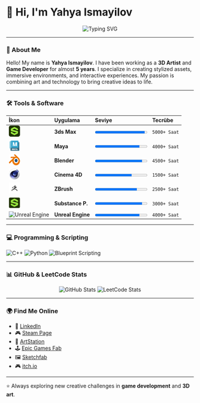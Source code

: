 # 👋 Hi, I'm Yahya Ismayilov

<p align="center">
  <img src="https://readme-typing-svg.herokuapp.com?font=Fira+Code&size=22&pause=1000&color=36BCF7&center=true&vCenter=true&width=650&lines=Welcome+to+my+GitHub+profile!;3D+Artist+%26+Game+Developer;Creating+worlds+through+art+%26+code!+🚀" alt="Typing SVG" />
</p>

---

### 🌌 About Me
Hello! My name is **Yahya Ismayilov**.
I have been working as a **3D Artist** and **Game Developer** for almost **5 years**.
I specialize in creating stylized assets, immersive environments, and interactive experiences.
My passion is combining art and technology to bring creative ideas to life.

---

### 🛠️ Tools & Software

| İkon                                                                                             | Uygulama          | Seviye                                     | Tecrübe      |
| :----------------------------------------------------------------------------------------------- | :---------------- | :----------------------------------------- | :----------- |
| <img src="image.png" alt="3ds Max" width="30" height="30"/>                                       | **3ds Max** | <progress max="100" value="95"></progress> | `5000+ Saat` |
| <img src="e36bdeb-d1a5-5c8a-3cec-efaaa52374f3_course-maya.png" alt="Maya" width="30" height="30"/> | **Maya** | <progress max="100" value="85"></progress> | `4000+ Saat` |
| <img src="Blender_logo_no_text.svg.png" alt="Blender" width="30" height="30"/>                     | **Blender** | <progress max="100" value="90"></progress> | `4500+ Saat` |
| <img src="C4D_Logo.png" alt="Cinema 4D" width="30" height="30"/>                                   | **Cinema 4D** | <progress max="100" value="70"></progress> | `1500+ Saat` |
| <img src="zbrush.png" alt="ZBrush" width="30" height="30"/>                                        | **ZBrush** | <progress max="100" value="80"></progress> | `2500+ Saat` |
| <img src="Substancer.png" alt="Substance Painter" width="30" height="30"/>                         | **Substance P.** | <progress max="100" value="90"></progress> | `3000+ Saat` |
| <img src="https://cdn.simpleicons.org/unrealengine/white" alt="Unreal Engine" width="30" height="30"/> | **Unreal Engine** | <progress max="100" value="85"></progress> | `4000+ Saat` |

---

### 💻 Programming & Scripting
<p align="left">
  <img src="https://cdn.jsdelivr.net/gh/devicons/devicon@latest/icons/cplusplus/cplusplus-original.svg" alt="C++" width="50" height="50"/>
  <img src="https://cdn.jsdelivr.net/gh/devicons/devicon@latest/icons/python/python-original.svg" alt="Python" width="50" height="50"/>
  <img src="https://cdn.simpleicons.org/unrealengine/white" alt="Blueprint Scripting" width="50" height="50"/>
</p>

---

### 📊 GitHub & LeetCode Stats

<p align="center">
  <img src="https://github-readme-stats-chi-kohl-69.vercel.app/api?username=YahyaIsma&show_icons=true&theme=tokyonight" alt="GitHub Stats" height="180"/>
  <img src="https://leetcard.jacoblin.cool/YahyaIsma?theme=dark&font=Fira%20Code&ext=activity" alt="LeetCode Stats" height="180"/>
</p>

---

### 🌍 Find Me Online
- 🔗 [LinkedIn](https://www.linkedin.com/in/yehya-ismayilov/)
- 🎮 [Steam Page](https://store.steampowered.com/curator/45575538)
- 🎨 [ArtStation](https://www.artstation.com/darknight_studyo/store?tab=digital_product)
- 🕹️ [Epic Games Fab](https://www.fab.com/tr/sellers/DarkNight%20studio)
- 🖼️ [Sketchfab](https://sketchfab.com/ismayilovyehya.yi)
- 🎮 [itch.io](https://darknightstudio.itch.io/)

---

⭐ Always exploring new creative challenges in **game development** and **3D art**.
